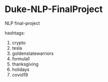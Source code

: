 # Duke-NLP-FinalProject
NLP final-project

hashtags:
1) crypto
2) tesla
3) goldenstatewarriors
4) formula1
5) thanksgiving
6) holidays
7) covid19
